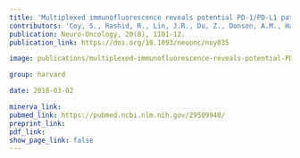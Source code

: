 ```yaml
---
title: 'Multiplexed immunofluorescence reveals potential PD-1/PD-L1 pathway vulnerabilities in craniopharyngioma.'
contributors: 'Coy, S., Rashid, R., Lin, J.R., Du, Z., Donson, A.M., Hankinson, T.C., Foreman, N.K., ... Santagata, S. (2018).'
publication: Neuro-Oncology, 20(8), 1101-12.
publication_link: https://doi.org/10.1093/neuonc/noy035

image: publications/multiplexed-immunofluorescence-reveals-potential-PD-1-PD-L1-pathway-vulnerabilities-in-craniopharyngioma.PNG

group: harvard

date: 2018-03-02

minerva_link:
pubmed_link: https://pubmed.ncbi.nlm.nih.gov/29509940/
preprint_link:
pdf_link:
show_page_link: false
---
```

